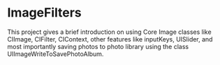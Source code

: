 # ImageFilters
This project gives a brief introduction on using Core Image classes like CIImage, CIFilter, CIContext, other features like inputKeys, UISlider, and most importantly saving photos to photo library using the class UIImageWriteToSavePhotoAlbum.
